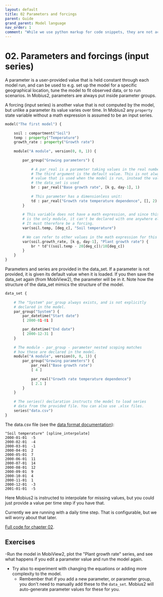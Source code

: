 ```yaml
---
layout: default
title: 02 Parameters and forcings
parent: Guide
grand_parent: Model language
nav_order: 1
comment: "While we use python markup for code snippets, they are not actually python, it just creates convenient coloring for this format."
---
```


# 02. Parameters and forcings (input series)

A parameter is a user-provided value that is held constant through each model run, and can be used to e.g. set up the model for a specific geographical location, tune the model to fit observed data, or to run scenarios. In Mobius2, parameters are always put inside parameter groups.

A forcing (input series) is another value that is not computed by the model, but unlike a parameter its value varies over time. In Mobius2 any `property` state variable without a math expression is assumed to be an input series.

```python
model("The first model") {
	
	soil : compartment("Soil")
	temp : property("Temperature")
	growth_rate : property("Growth rate")
	
	module("A module", version(0, 0, 1)) {
		
		par_group("Growing parameters") {
			
			# A par_real is a parameter taking values in the real number line.
			# The third argument is the default value. This is not always the
			# value that is used when the model is run, instead the value from 
			# the data_set is used
			br : par_real("Base growth rate", [k g, day-1], 1)
			
			# This parameter has a dimensionless unit:
			td : par_real("Growth rate temperature dependence", [], 2)
		}
		
		# This variable does not have a math expression, and since this 
		# is the only module, it can't be declared with one anywhere else either.
		# It must therefore be a forcing.
		var(soil.temp, [deg_c], "Soil temperature")
		
		# We can refer to other values in the math expression for this variable:
		var(soil.growth_rate, [k g, day-1], "Plant growth rate") {
			br * td^((soil.temp - 20[deg_c])/10[deg_c])
		}
	}
}
```

Parameters and series are provided in the data_set. If a parameter is not provided, it is given its default value when it is loaded. If you then save the data_set again (from MobiView2), the parameter will be in it. Note how the structure of the data_set mimics the structure of the model.

```python
data_set {
	
	# The "System" par_group always exists, and is not explicitly
	# declared in the model.
	par_group("System") {
		par_datetime("Start date")
		[ 2000-01-01 ]

		par_datetime("End date")
		[ 2000-12-31 ]
	}
	
	# The module - par_group - parameter nested scoping matches
	# how these are declared in the model.
	module("A module", version(0, 0, 1)) {
		par_group("Growing parameters") {
			par_real("Base growth rate")
			[ 4 ]
			
			par_real("Growth rate temperature dependence")
			[ 2.1 ]
		}
	}
	
	# The series() declaration instructs the model to load series 
	# data from the provided file. You can also use .xlsx files.
	series("data.csv")
}
```

The data.csv file (see the [data format documentation](../datafiledocs/datafiles.html)):

```
"Soil temperature" [spline_interpolate]
2000-01-01	-5
2000-02-01	-4
2000-03-01	-1
2000-04-01	2
2000-05-01	7
2000-06-01	11
2000-07-01	14
2000-08-01	12
2000-09-01	9
2000-10-01	4
2000-11-01	1
2000-12-01	-3
2001-01-01	-5
```

Here Mobius2 is instructed to interpolate for missing values, but you could just provide a value per time step if you have that.

Currently we are running with a daily time step. That is configurable, but we will worry about that later.

[Full code for chapter 02](https://github.com/NIVANorge/Mobius2/tree/main/guide/02).

## Exercises

-Run the model in MobiView2, plot the "Plant growth rate" series, and see what happens if you edit a parameter value and run the model again.
- Try also to experiment with changing the equations or adding more complexity to the model.
	- Rembember that if you add a new parameter, or parameter group, you don't need to manually add these to the `data_set`. Mobius2 will auto-generate parameter values for these for you.

